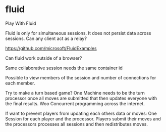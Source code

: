 # fluid
Play With Fluid

Fluid is only for simultaneous sessions. It does not persist data across sessions. Can any client act as a relay?

https://github.com/microsoft/FluidExamples


Can fluid work outside of a browser?

Same collaborative session needs the same container id

Possible to view members of the session and number of connections for each member.

Try to make a turn based game? One Machine needs to be the turn processor once all moves are submitted that then updates everyone with the final results. Woo Concurrent programming across the internet.

If want to prevent players from updating each others data or moves:
One Session for each player and the processor. Players submit their moves and the processors processes all sessions and then redistributes moves.


